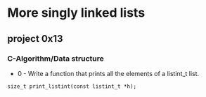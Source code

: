 # More singly linked lists
## project 0x13

### C-Algorithm/Data structure

* 0 - Write a function that prints all the elements of a listint_t list.
```
size_t print_listint(const listint_t *h);
```

